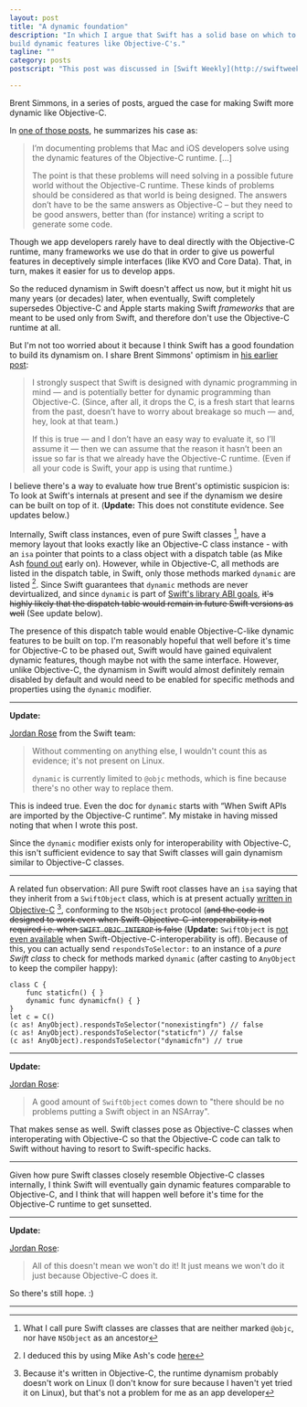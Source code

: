 ```yaml
---
layout: post
title: "A dynamic foundation"
description: "In which I argue that Swift has a solid base on which to
build dynamic features like Objective-C's."
tagline: ""
category: posts
postscript: "This post was discussed in [Swift Weekly](http://swiftweekly.com/issues/issue-40)."

---
```


Brent Simmons, in a series of posts, argued the case for making Swift
more dynamic like Objective-C.

[brent_summary]: http://inessential.com/2016/05/18/what_im_doing_with_these_articles
[brent_optimism]: http://inessential.com/2016/05/15/the_case_for_dynamic-swift_optimism

In [one of those posts][brent_summary], he summarizes his case as:

> I’m documenting problems that Mac and iOS developers solve using the
> dynamic features of the Objective-C runtime. [...]
>
> The point is that these problems will need solving in a possible
> future world without the Objective-C runtime. These kinds of problems
> should be considered as that world is being designed. The answers
> don’t have to be the same answers as Objective-C &ndash; but they need to be
> good answers, better than (for instance) writing a script to generate
> some code.

Though we app developers rarely have to deal directly with the
Objective-C runtime, many frameworks we use do that in order to give us
powerful features in deceptively simple interfaces (like KVO and Core
Data). That, in turn, makes it easier for us to develop apps.

So the reduced dynamism in Swift doesn't affect us now, but it might hit
us many years (or decades) later, when eventually, Swift completely
supersedes Objective-C and Apple starts making Swift _frameworks_ that
are meant to be used only from Swift, and therefore don't use the
Objective-C runtime at all.

But I'm not too worried about it because I think Swift has a good
foundation to build its dynamism on. I share Brent Simmons' optimism in
[his earlier post][brent_optimism]:

> I strongly suspect that Swift is designed with dynamic programming in
> mind — and is potentially better for dynamic programming than
> Objective-C. (Since, after all, it drops the C, is a fresh start that
> learns from the past, doesn’t have to worry about breakage so much —
> and, hey, look at that team.)
>
> If this is true — and I don’t have an easy way to evaluate it, so I’ll
> assume it — then we can assume that the reason it hasn’t been an issue
> so far is that we already have the Objective-C runtime. (Even if all
> your code is Swift, your app is using that runtime.)

I believe there's a way to evaluate how true Brent's optimistic
suspicion is: To look at Swift's internals at present and see if the
dynamism we desire can be built on top of it. (**Update:** This does
not constitute evidence. See updates below.)

Internally, Swift class instances, even of pure Swift classes [^1], have
a memory layout that looks exactly like an Objective-C class instance -
with an `isa` pointer that points to a class object with a 
dispatch table (as Mike Ash [found out][mike_ash] early on). However,
while in Objective-C, all methods are listed in the dispatch table, in
Swift, only those methods marked `dynamic` are listed [^2]. Since Swift
guarantees that `dynamic` methods are never devirtualized, and since
`dynamic` is part of [Swift's library ABI goals][library_evolution], <del>it's
highly likely that the dispatch table would remain in future Swift versions
as well</del> (See update below).

The presence of this dispatch table would enable Objective-C-like
dynamic features to be built on top.  I'm reasonably hopeful that well
before it's time for Objective-C to be phased out, Swift would have
gained equivalent dynamic features, though maybe not with the same
interface. However, unlike Objective-C, the dynamism in Swift would
almost definitely remain disabled by default and would need to be
enabled for specific methods and properties using the `dynamic`
modifier.

---
**Update:**

[Jordan Rose](https://twitter.com/UINT_MIN/status/735925069545754625) from the Swift team:

> Without commenting on anything else, I wouldn't count this as evidence; it's not present on Linux.
>
> `dynamic` is currently limited to `@objc` methods, which is fine because there's no other way to replace them.

This is indeed true. Even the doc for `dynamic` starts with “When Swift APIs are imported by the Objective-C runtime”. My mistake in having missed noting that when I wrote this post.

Since the `dynamic` modifier exists only for interoperability with
Objective-C, this isn't sufficient evidence to say that Swift classes
will gain dynamism similar to Objective-C classes.

---

A related fun observation: All pure Swift root classes have an `isa`
saying that they inherit from a `SwiftObject` class, which is at present
actually [written in Objective-C][SwiftObject.mm] [^3], conforming to the
`NSObject` protocol (<del>and the code is designed to work even when
Swift-Objective-C-interoperability is not required i.e. when
`SWIFT_OBJC_INTEROP` is false</del> (**Update:** `SwiftObject` is [not even available](https://twitter.com/UINT_MIN/status/735928797745188864)
when Swift-Objective-C-interoperability is off).
Because of this, you can actually send `respondsToSelector:` to an
instance of a _pure Swift class_ to check for methods marked `dynamic`
(after casting to `AnyObject` to keep the compiler happy):

~~~
class C {
    func staticfn() { }
    dynamic func dynamicfn() { }
}
let c = C()
(c as! AnyObject).respondsToSelector("nonexistingfn") // false
(c as! AnyObject).respondsToSelector("staticfn") // false
(c as! AnyObject).respondsToSelector("dynamicfn") // true
~~~

---
**Update:**

[Jordan Rose](https://twitter.com/UINT_MIN/status/735925203654430720):

> A good amount of `SwiftObject` comes down to "there should be no problems putting a Swift object in an NSArray".

That makes sense as well. Swift classes pose as Objective-C classes when
interoperating with Objective-C so that the Objective-C code can talk to
Swift without having to resort to Swift-specific hacks.

---

Given how pure Swift classes closely resemble Objective-C classes
internally, I think Swift will eventually gain dynamic features
comparable to Objective-C, and I think that will happen well before
it's time for the Objective-C runtime to get sunsetted.

---
**Update:**

[Jordan Rose](https://twitter.com/UINT_MIN/status/735936491742887936):

> All of this doesn't mean we won't do it! It just means we won't do it just because Objective-C does it.

So there's still hope. :)

[library_evolution]: https://github.com/apple/swift/blob/master/docs/LibraryEvolution.rst
[mike_ash]: https://www.mikeash.com/pyblog/friday-qa-2014-07-18-exploring-swift-memory-layout.html
[SwiftObject.mm]: https://github.com/apple/swift/blob/85fde8b/stdlib/public/runtime/SwiftObject.mm

---

[^1]: What I call pure Swift classes are classes that are neither marked `@objc`, nor have `NSObject` as an ancestor

[^2]: I deduced this by using Mike Ash's code [here](https://github.com/mikeash/memorydumper)

[^3]: Because it's written in Objective-C, the runtime dynamism probably doesn't work on Linux (I don't know for sure because I haven't yet tried it on Linux), but that's not a problem for me as an app developer

